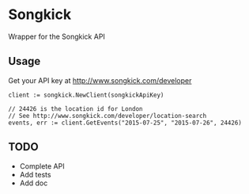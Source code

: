 # Songkick

Wrapper for the Songkick API

## Usage

Get your API key at http://www.songkick.com/developer

```golang
client := songkick.NewClient(songkickApiKey)

// 24426 is the location id for London
// See http://www.songkick.com/developer/location-search
events, err := client.GetEvents("2015-07-25", "2015-07-26", 24426)
```

## TODO

- Complete API
- Add tests
- Add doc
